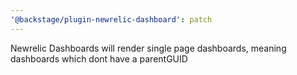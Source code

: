 ```yaml
---
'@backstage/plugin-newrelic-dashboard': patch
---
```


Newrelic Dashboards will render single page dashboards, meaning dashboards which dont have a parentGUID
